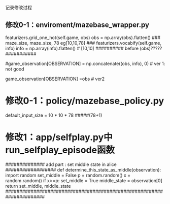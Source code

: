 记录修改过程

## 修改0-1：enviroment/mazebase_wrapper.py

featurizers.grid_one_hot(self.game, obs)
obs = np.array(obs).flatten()  ### maze_size, maze_size, 78  eg[10,10,78] ###
featurizers.vocabify(self.game, info)
info = np.array(info).flatten()  #  [10,10] ########## before (obs)?????   ###########
                
#game_observation[OBSERVATION] = np.concatenate((obs, info), 0)  # ver 1: not good

game_observation[OBSERVATION] =obs   # ver2 

# 修改0-1：policy/mazebase_policy.py
default_input_size = 10 * 10 * 78   #####(78+1)


# 修改1：app/selfplay.py中run_selfplay_episode函数
  ############## add part : set middle state in alice ##################
    def determine_this_state_as_middle(observation):
        import random
        set_middle = False
        p  = random.random()
        x =  random.random()
        if x>=p:
            set_middle = True
        middle_state = observation[0]
        return set_middle, middle_state
    ######################################################################
    
